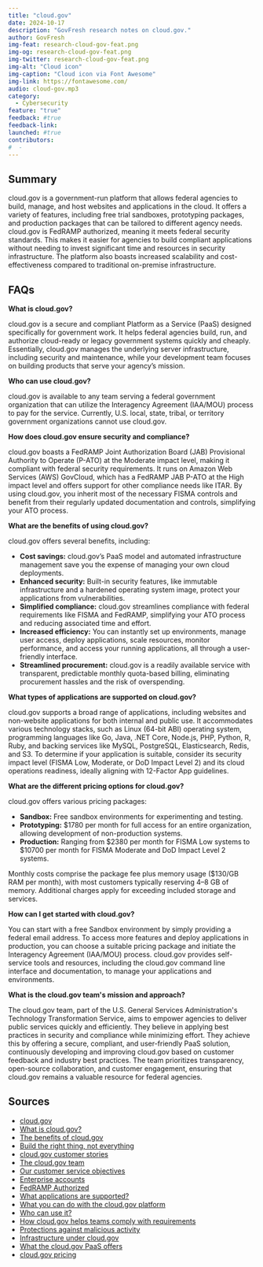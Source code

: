 ```yaml
---
title: "cloud.gov"
date: 2024-10-17
description: "GovFresh research notes on cloud.gov."
author: GovFresh
img-feat: research-cloud-gov-feat.png
img-og: research-cloud-gov-feat.png
img-twitter: research-cloud-gov-feat.png
img-alt: "Cloud icon"
img-caption: "Cloud icon via Font Awesome"
img-link: https://fontawesome.com/
audio: cloud-gov.mp3
category:
  - Cybersecurity
feature: "true"
feedback: #true
feedback-link: 
launched: #true
contributors:
#  - 
---
```


## Summary

cloud.gov is a government-run platform that allows federal agencies to build, manage, and host websites and applications in the cloud. It offers a variety of features, including free trial sandboxes, prototyping packages, and production packages that can be tailored to different agency needs. cloud.gov is FedRAMP authorized, meaning it meets federal security standards. This makes it easier for agencies to build compliant applications without needing to invest significant time and resources in security infrastructure. The platform also boasts increased scalability and cost-effectiveness compared to traditional on-premise infrastructure.

## FAQs


**What is cloud.gov?**

cloud.gov is a secure and compliant Platform as a Service (PaaS) designed specifically for government work. It helps federal agencies build, run, and authorize cloud-ready or legacy government systems quickly and cheaply. Essentially, cloud.gov manages the underlying server infrastructure, including security and maintenance, while your development team focuses on building products that serve your agency’s mission.

**Who can use cloud.gov?**

cloud.gov is available to any team serving a federal government organization that can utilize the Interagency Agreement (IAA/MOU) process to pay for the service. Currently, U.S. local, state, tribal, or territory government organizations cannot use cloud.gov.

**How does cloud.gov ensure security and compliance?**

cloud.gov boasts a FedRAMP Joint Authorization Board (JAB) Provisional Authority to Operate (P-ATO) at the Moderate impact level, making it compliant with federal security requirements. It runs on Amazon Web Services (AWS) GovCloud, which has a FedRAMP JAB P-ATO at the High impact level and offers support for other compliance needs like ITAR. By using cloud.gov, you inherit most of the necessary FISMA controls and benefit from their regularly updated documentation and controls, simplifying your ATO process.

**What are the benefits of using cloud.gov?**

cloud.gov offers several benefits, including:



* **Cost savings:** cloud.gov’s PaaS model and automated infrastructure management save you the expense of managing your own cloud deployments.
* **Enhanced security:** Built-in security features, like immutable infrastructure and a hardened operating system image, protect your applications from vulnerabilities.
* **Simplified compliance:** cloud.gov streamlines compliance with federal requirements like FISMA and FedRAMP, simplifying your ATO process and reducing associated time and effort.
* **Increased efficiency:** You can instantly set up environments, manage user access, deploy applications, scale resources, monitor performance, and access your running applications, all through a user-friendly interface.
* **Streamlined procurement:** cloud.gov is a readily available service with transparent, predictable monthly quota-based billing, eliminating procurement hassles and the risk of overspending.

**What types of applications are supported on cloud.gov?**

cloud.gov supports a broad range of applications, including websites and non-website applications for both internal and public use. It accommodates various technology stacks, such as Linux (64-bit ABI) operating system, programming languages like Go, Java, .NET Core, Node.js, PHP, Python, R, Ruby, and backing services like MySQL, PostgreSQL, Elasticsearch, Redis, and S3. To determine if your application is suitable, consider its security impact level (FISMA Low, Moderate, or DoD Impact Level 2) and its cloud operations readiness, ideally aligning with 12-Factor App guidelines.

**What are the different pricing options for cloud.gov?**

cloud.gov offers various pricing packages:



* **Sandbox:** Free sandbox environments for experimenting and testing.
* **Prototyping:** $1780 per month for full access for an entire organization, allowing development of non-production systems.
* **Production:** Ranging from $2380 per month for FISMA Low systems to $10700 per month for FISMA Moderate and DoD Impact Level 2 systems.

Monthly costs comprise the package fee plus memory usage ($130/GB RAM per month), with most customers typically reserving 4–8 GB of memory. Additional charges apply for exceeding included storage and services.

**How can I get started with cloud.gov?**

You can start with a free Sandbox environment by simply providing a federal email address. To access more features and deploy applications in production, you can choose a suitable pricing package and initiate the Interagency Agreement (IAA/MOU) process. cloud.gov provides self-service tools and resources, including the cloud.gov command line interface and documentation, to manage your applications and environments.

**What is the cloud.gov team's mission and approach?**

The cloud.gov team, part of the U.S. General Services Administration's Technology Transformation Service, aims to empower agencies to deliver public services quickly and efficiently. They believe in applying best practices in security and compliance while minimizing effort. They achieve this by offering a secure, compliant, and user-friendly PaaS solution, continuously developing and improving cloud.gov based on customer feedback and industry best practices. The team prioritizes transparency, open-source collaboration, and customer engagement, ensuring that cloud.gov remains a valuable resource for federal agencies.

## Sources
- [cloud.gov](https://cloud.gov/)
- [What is cloud.gov?](https://cloud.gov/docs/overview/what-is-cloudgov/)
- [The benefits of cloud.gov](https://cloud.gov/docs/overview/cloudgov-benefits/)
- [Build the right thing, not everything](https://cloud.gov/resources/cloudgov-overview-2018.pdf)
- [cloud.gov customer stories](https://cloud.gov/resources/cloudgov-customers.pdf)
- [The cloud.gov team](https://cloud.gov/docs/overview/cloudgov-team/)
- [Our customer service objectives](https://cloud.gov/docs/overview/customer-service-objectives/)
- [Enterprise accounts](https://cloud.gov/docs/overview/enterprise-approach-to-cloud/)
- [FedRAMP Authorized](https://cloud.gov/docs/overview/fedramp-tracker/)
- [What applications are supported?](https://cloud.gov/docs/overview/portfolio-analysis/)
- [What you can do with the cloud.gov platform](https://cloud.gov/docs/overview/using-cloudgov-paas/)
- [Who can use it?](https://cloud.gov/docs/overview/who-can-use-cloudgov/)
- [How cloud.gov helps teams comply with requirements](https://cloud.gov/docs/technology/conforming-federal-security-regulations/)
- [Protections against malicious activity](https://cloud.gov/docs/technology/platform-protections/)
- [Infrastructure under cloud.gov](https://cloud.gov/docs/technology/iaas/)
- [What the cloud.gov PaaS offers](https://cloud.gov/docs/technology/responsibilities/)
- [cloud.gov pricing](https://cloud.gov/pricing/)
